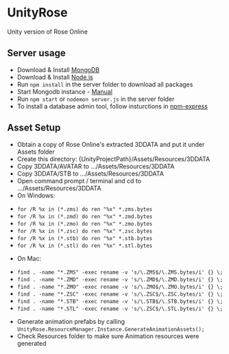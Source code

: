 # UnityRose
Unity version of Rose Online

<h2>Server usage</h2>
<p>
  <ul>
    <li>Download & Install <a href="http://www.mongodb.org/" target="_blank">MongoDB</a></li>
    <li>Download & Install <a href="http://nodejs.org/download/" target="_blank">Node.js</a></li>
    <li>Run <code>npm install</code> in the server folder to download all packages</li>
    <li>Start Mongodb instance - <a href="http://docs.mongodb.org/manual/" target="_blank">Manual</a></li>
    <li>Run <code>npm start</code> or <code>nodemon server.js</code> in the server folder</li>
    <li>To install a database admin tool, follow insturctions in <a href="https://www.npmjs.com/package/mongo-express" target="_blank">npm-express</a></li>
  </ul>
</p>

<h2>Asset Setup</h2>
<p>
  <ul>
    <li>Obtain a copy of Rose Online's extracted 3DDATA and put it under Assets folder</li>
    <li>Create this directory: {UnityProjectPath}/Assets/Resources/3DDATA</li>
    <li>Copy 3DDATA/AVATAR to .../Assets/Resources/3DDATA</li>
    <li>Copy 3DDATA/STB to .../Assets/Resources/3DDATA</li>
    <li>Open command prompt / terminal and cd to .../Assets/Resources/3DDATA</li>
    <li>On Windows: </li>
    <p>
      <li><code>for /R %x in (*.zms) do ren "%x" *.zms.bytes</code></li>
      <li><code>for /R %x in (*.zmd) do ren "%x" *.zmd.bytes</code></li>
      <li><code>for /R %x in (*.zmo) do ren "%x" *.zmo.bytes</code></li>
      <li><code>for /R %x in (*.zsc) do ren "%x" *.zsc.bytes</code></li>
      <li><code>for /R %x in (*.stb) do ren "%x" *.stb.bytes</code></li>
      <li><code>for /R %x in (*.stl) do ren "%x" *.stl.bytes</code></li>
    </p>
    <li>On Mac: </li>
    <p>
      <li><code>find . -name "*.ZMS" -exec rename -v 's/\.ZMS$/\.ZMS.bytes/i' {} \;</code></li>
      <li><code>find . -name "*.ZMD" -exec rename -v 's/\.ZMD$/\.ZMD.bytes/i' {} \;</code></li>
      <li><code>find . -name "*.ZMO" -exec rename -v 's/\.ZMO$/\.ZMO.bytes/i' {} \;</code></li>
      <li><code>find . -name "*.ZSC" -exec rename -v 's/\.ZSC$/\.ZSC.bytes/i' {} \;</code></li>
      <li><code>find . -name "*.STB" -exec rename -v 's/\.STB$/\.STB.bytes/i' {} \;</code></li>
      <li><code>find . -name "*.STL" -exec rename -v 's/\.ZSC$/\.STL.bytes/i' {} \;</code></li>
    </p>
    <li>Generate animation prefabs by calling         <code>UnityRose.ResourceManager.Instance.GenerateAnimationAssets();</code></li>
    <li>Check Resources folder to make sure Animation resources were generated</code></li>
  </ul>
</p>
